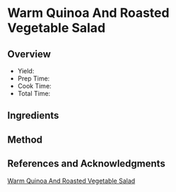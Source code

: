 # Warm Quinoa And Roasted Vegetable Salad

## Overview

- Yield:
- Prep Time:
- Cook Time:
- Total Time:

## Ingredients


## Method



## References and Acknowledgments

[Warm Quinoa And Roasted Vegetable Salad](http://thecreeksidecook.com/warm-quinoa-and-roasted-vegetable-salad/)
